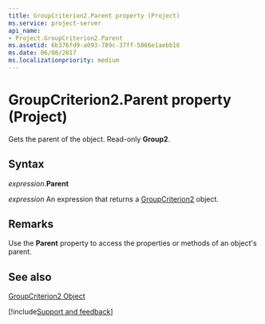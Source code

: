 ```yaml
---
title: GroupCriterion2.Parent property (Project)
ms.service: project-server
api_name:
- Project.GroupCriterion2.Parent
ms.assetid: 6b376fd9-a093-789c-37ff-5066e1aebb16
ms.date: 06/08/2017
ms.localizationpriority: medium
---
```



# GroupCriterion2.Parent property (Project)

Gets the parent of the object. Read-only **Group2**.


## Syntax

_expression_.**Parent**

 _expression_ An expression that returns a [GroupCriterion2](./Project.GroupCriterion2.md) object.


## Remarks

Use the **Parent** property to access the properties or methods of an object's parent.


## See also


[GroupCriterion2 Object](Project.GroupCriterion2.md)

[!include[Support and feedback](~/includes/feedback-boilerplate.md)]